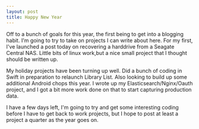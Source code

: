 ```yaml
---
layout: post
title: Happy New Year
---
```


Off to a bunch of goals for this year, the first being to get into a blogging habit.  I'm going to try to take on projects I can write about here.  For my first, I've launched a post today on recovering a harddrive from a Seagate Central NAS.  Little bits of linux work,but a nice small project that I thought should be written up. 

My holiday projects have been turning up well.  Did a bunch of coding in Swift in preparation to relaunch Library List.  Also looking to build up some additional Android chops this year.  I wrote up my Elasticsearch/Nginx/Oauth project, and I got a bit more work done on that to start capturing production data.

I have a few days left, I'm going to try and get some interesting coding before I have to get back to work projects, but I hope to post at least a project a quarter as the year goes on.

